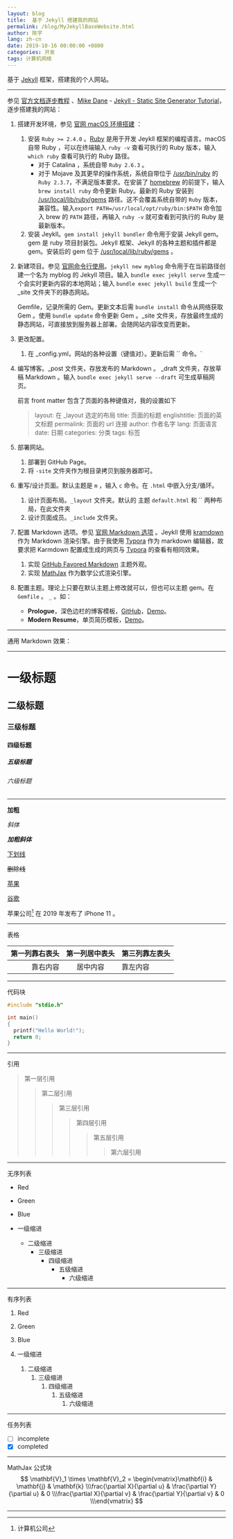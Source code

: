 ```yaml
---
layout: blog
title:  基于 Jekyll 搭建我的网站
permalink: /blog/MyJekyllBaseWebsite.html
author: 陈宇
lang: zh-cn
date: 2019-10-16 00:00:00 +0800
categories: 开发
tags: 计算机网络
---
```


基于 [Jekyll](https://jekyllrb.com) 框架，搭建我的个人网站。

------

参见 [官方文档逐步教程](https://jekyllrb.com/docs/step-by-step/01-setup/) 、[Mike Dane](https://www.youtube.com/channel/UCvmINlrza7JHB1zkIOuXEbw) - [Jekyll - Static Site Generator Tutorial](https://www.youtube.com/playlist?list=PLLAZ4kZ9dFpOPV5C5Ay0pHaa0RJFhcmcB)，逐步搭建我的网站：

1. 搭建开发环境，参见 [官网 macOS 环境搭建](https://jekyllrb.com/docs/installation/macos/) ：
   1. 安装 `Ruby >= 2.4.0` 。[Ruby](https://www.ruby-lang.org/zh_cn/) 是用于开发 Jeykll 框架的编程语言。macOS 自带 Ruby ，可以在终端输入 `ruby -v` 查看可执行的 Ruby 版本，输入 `which ruby` 查看可执行的 Ruby 路径。
      - 对于 Catalina ，系统自带 `Ruby 2.6.3` 。
      - 对于 Mojave 及其更早的操作系统，系统自带位于 [/usr/bin/ruby](/usr/bin/ruby) 的 `Ruby 2.3.7`，不满足版本要求。在安装了 [homebrew](https://brew.sh) 的前提下，输入 `brew install ruby` 命令更新 Ruby。最新的 Ruby 安装到 [/usr/local/lib/ruby/gems](/usr/local/lib/ruby/gems) 路径。这不会覆盖系统自带的 `Ruby` 版本，兼容性。输入`export PATH=/usr/local/opt/ruby/bin:$PATH` 命令加入 brew 的 `PATH` 路径，再输入 `ruby -v` 就可查看到可执行的 Ruby 是最新版本。
   3. 安装 Jeykll。`gem install jekyll bundler` 命令用于安装 Jekyll gem。gem 是 ruby 项目封装包。Jekyll 框架、Jekyll 的各种主题和插件都是 gem。安装后的 gem 位于 [/usr/local/lib/ruby/gems](/usr/local/lib/ruby/gems) 。
   
2. 新建项目。参见 [官网命令行使用](https://jekyllrb.com/docs/usage/)。`jekyll new myblog` 命令用于在当前路径创建一个名为 myblog 的 Jekyll 项目。输入 `bundle exec jekyll serve`  生成一个会实时更新内容的本地网站；输入 `bundle exec jekyll build`  生成一个 _site 文件夹下的静态网站。

   Gemfile，记录所需的 Gem。更新文本后需 `bundle install` 命令从网络获取 Gem 。使用 `bundle update` 命令更新 Gem 。_site 文件夹，存放最终生成的静态网站，可直接放到服务器上部署。会随网站内容改变而更新。

3. 更改配置。
  
   1. 在 _config.yml，网站的各种设置（键值对）。更新后需 `` 命令。`
4. 编写博客。_post 文件夹，存放发布的 Markdown 。 _draft 文件夹，存放草稿 Markdown 。输入 `bundle exec jekyll serve --draft` 可生成草稿网页。

   前言 front matter 包含了页面的各种键值对，我的设置如下

   > layout: 在 _layout 选定的布局
   > title:  页面的标题
   > englishtitle: 页面的英文标题
   > permalink: 页面的 url 连接
   > author: 作者名字
   > lang: 页面语言
   > date: 日期
   > categories: 分类
   > tags: 标签

5. 部署网站。
   1. 部署到 GitHub Page。
   2. 将 `-site` 文件夹作为根目录拷贝到服务器即可。
6. 重写/设计页面。默认主题是 `m` ，输入 `c` 命令。在 `.html` 中嵌入分支/循环。
   1. 设计页面布局。`_layout` 文件夹。默认的 主题 `default.html` 和 `` 两种布局，在此文件夹
   2. 设计页面成员。`_include` 文件夹。
7. 配置 Markdown 选项。参见 [官网 Markdown 选项](https://jekyllrb.com/docs/configuration/markdown/) 。Jeykll 使用 [kramdown](https://kramdown.gettalong.org/index.html)  作为 Markdown 渲染引擎。由于我使用 [Typora](https://typora.io/) 作为 markdown 编辑器，故要求把 Karmdown 配置成生成的网页与 [Typora](https://typora.io/) 的查看有相同效果。
   1. 实现 [GitHub Favored Markdown](https://github.github.com/gfm/) 主题外观。
   2. 实现 [MathJax](https://www.mathjax.org/) 作为数学公式渲染引擎。 
8. 配置主题。理论上只要在默认主题上修改就可以，但也可以主题 gem。在 `Gemfile` 。 `_` 。如：
   - **Prologue**，深色边栏的博客模板，[GitHub](https://github.com/chrisbobbe/jekyll-theme-prologue)，[Demo](https://chrisbobbe.github.io/jekyll-theme-prologue/)。
   - **Modern Resume**，单页简历模板，[Demo](https://sproogen.github.io/modern-resume-theme/)。

------

通用 Markdown 效果：

------

# 一级标题

## 二级标题

### 三级标题

#### 四级标题

##### 五级标题

###### 六级标题

------

**加粗**

*斜体*

***加粗斜体***

<u>下划线</u>

~~删除线~~

[苹果](https://www.apple.com/)

[谷歌][]

[谷歌]: https://www.google.com

苹果公司[^苹果公司] 在 2019 年发布了 iPhone 11 。

[^苹果公司]: 计算机公司

------

表格

| 第一列靠右表头 | 第一列居中表头 | 第三列靠左表头 |
| -------------: | :------------: | :------------- |
|       靠右内容 |    居中内容    | 靠左内容       |

------

代码块

```c
#include "stdio.h"

int main()
{
  printf("Hello World!");
  return 0;
}
```

------

引用

> 第一层引用
>
> > 第二层引用
> >
> > > 第三层引用
> > >
> > > > 第四层引用
> > > >
> > > > > 第五层引用
> > > > >
> > > > > > 第六层引用

------

无序列表

*   Red
*   Green
*   Blue

* 一级缩进
  * 二级缩进
    * 三级缩进
      * 四级缩进
        * 五级缩进
          * 六级缩进

------

有序列表

1.  Red
2. 	Green
3.	Blue

1.  一级缩进
    1.  二级缩进
        1.  三级缩进
            1.  四级缩进
                1.  五级缩进
                    1.  六级缩进

------

任务列表

- [ ] incomplete
- [x] completed

------

MathJax 公式块
$$
\mathbf{V}_1 \times \mathbf{V}_2 =  \begin{vmatrix}\mathbf{i} & \mathbf{j} & \mathbf{k} \\\frac{\partial X}{\partial u} &  \frac{\partial Y}{\partial u} & 0 \\\frac{\partial X}{\partial v} &  \frac{\partial Y}{\partial v} & 0 \\\end{vmatrix}
$$

------

